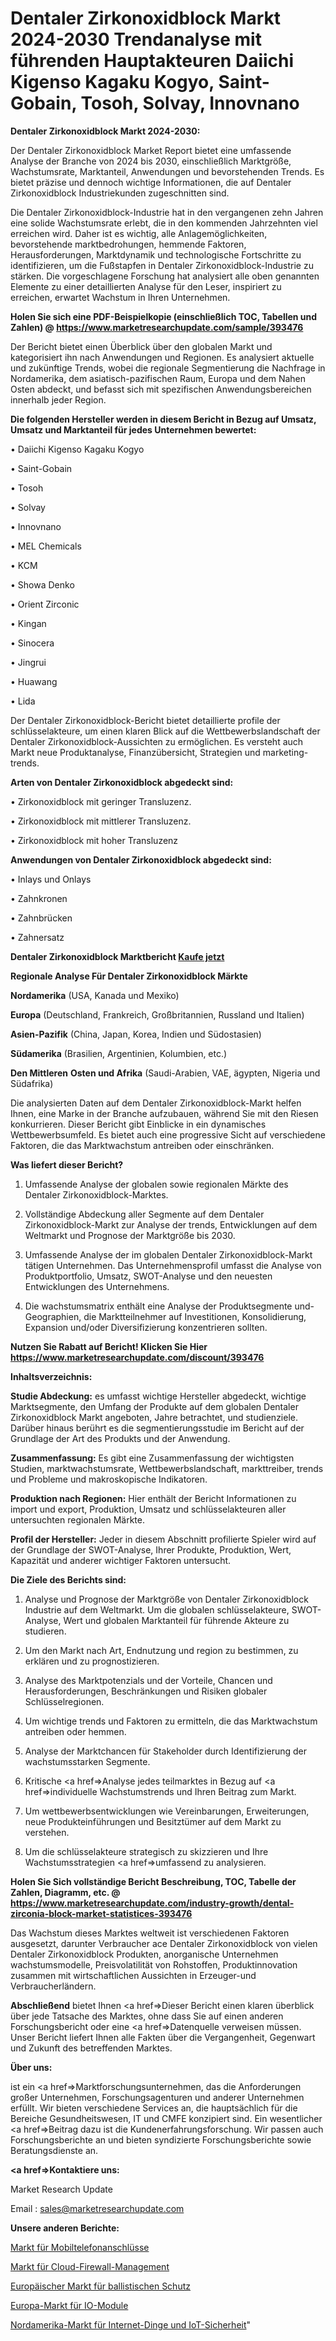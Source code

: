 # Dentaler Zirkonoxidblock Markt 2024-2030 Trendanalyse mit führenden Hauptakteuren Daiichi Kigenso Kagaku Kogyo, Saint-Gobain, Tosoh, Solvay, Innovnano

<strong>Dentaler Zirkonoxidblock Markt 2024-2030:</strong>

Der Dentaler Zirkonoxidblock Market Report bietet eine umfassende Analyse der Branche von 2024 bis 2030, einschließlich Marktgröße, Wachstumsrate, Marktanteil, Anwendungen und bevorstehenden Trends. Es bietet präzise und dennoch wichtige Informationen, die auf Dentaler Zirkonoxidblock Industriekunden zugeschnitten sind.

Die Dentaler Zirkonoxidblock-Industrie hat in den vergangenen zehn Jahren eine solide Wachstumsrate erlebt, die in den kommenden Jahrzehnten viel erreichen wird. Daher ist es wichtig, alle Anlagemöglichkeiten, bevorstehende marktbedrohungen, hemmende Faktoren, Herausforderungen, Marktdynamik und technologische Fortschritte zu identifizieren, um die Fußstapfen in Dentaler Zirkonoxidblock-Industrie zu stärken. Die vorgeschlagene Forschung hat analysiert alle oben genannten Elemente zu einer detaillierten Analyse für den Leser, inspiriert zu erreichen, erwartet Wachstum in Ihren Unternehmen.

<strong>Holen Sie sich eine PDF-Beispielkopie (einschließlich TOC, Tabellen und Zahlen) @
</strong><strong><a href=https://www.marketresearchupdate.com/sample/393476><strong>https://www.marketresearchupdate.com/sample/393476</u></font></a></strong></strong>

Der Bericht bietet einen Überblick über den globalen Markt und kategorisiert ihn nach Anwendungen und Regionen. Es analysiert aktuelle und zukünftige Trends, wobei die regionale Segmentierung die Nachfrage in Nordamerika, dem asiatisch-pazifischen Raum, Europa und dem Nahen Osten abdeckt, und befasst sich mit spezifischen Anwendungsbereichen innerhalb jeder Region.

<strong>Die folgenden Hersteller werden in diesem Bericht in Bezug auf Umsatz, Umsatz und Marktanteil für jedes Unternehmen bewertet:</strong>

• Daiichi Kigenso Kagaku Kogyo

• Saint-Gobain

• Tosoh

• Solvay

• Innovnano

• MEL Chemicals

• KCM

• Showa Denko

• Orient Zirconic

• Kingan

• Sinocera

• Jingrui

• Huawang

• Lida

Der Dentaler Zirkonoxidblock-Bericht bietet detaillierte profile der schlüsselakteure, um einen klaren Blick auf die Wettbewerbslandschaft der Dentaler Zirkonoxidblock-Aussichten zu ermöglichen. Es versteht auch Markt neue Produktanalyse, Finanzübersicht, Strategien und marketing-trends.

<strong>Arten von Dentaler Zirkonoxidblock abgedeckt sind:</strong>

• Zirkonoxidblock mit geringer Transluzenz.

• Zirkonoxidblock mit mittlerer Transluzenz.

• Zirkonoxidblock mit hoher Transluzenz

<strong>Anwendungen von Dentaler Zirkonoxidblock abgedeckt sind:</strong>

• Inlays und Onlays

• Zahnkronen

• Zahnbrücken

• Zahnersatz

<strong>Dentaler Zirkonoxidblock Marktbericht <a href=https://www.marketresearchupdate.com/buynow/393476>Kaufe jetzt</a></strong>

<strong>Regionale Analyse Für Dentaler Zirkonoxidblock Märkte</strong>

<strong>Nordamerika</strong> (USA, Kanada und Mexiko)

<strong>Europa</strong> (Deutschland, Frankreich, Großbritannien, Russland und Italien)

<strong>Asien-Pazifik</strong> (China, Japan, Korea, Indien und Südostasien)

<strong>Südamerika</strong> (Brasilien, Argentinien, Kolumbien, etc.)

<strong>Den Mittleren</strong> <strong>Osten und Afrika</strong> (Saudi-Arabien, VAE, ägypten, Nigeria und Südafrika)

Die analysierten Daten auf dem Dentaler Zirkonoxidblock-Markt helfen Ihnen, eine Marke in der Branche aufzubauen, während Sie mit den Riesen konkurrieren. Dieser Bericht gibt Einblicke in ein dynamisches Wettbewerbsumfeld. Es bietet auch eine progressive Sicht auf verschiedene Faktoren, die das Marktwachstum antreiben oder einschränken.

<strong>Was liefert dieser Bericht?</strong>

1. Umfassende Analyse der globalen sowie regionalen Märkte des Dentaler Zirkonoxidblock-Marktes.

2. Vollständige Abdeckung aller Segmente auf dem Dentaler Zirkonoxidblock-Markt zur Analyse der trends, Entwicklungen auf dem Weltmarkt und Prognose der Marktgröße bis 2030.

3. Umfassende Analyse der im globalen Dentaler Zirkonoxidblock-Markt tätigen Unternehmen. Das Unternehmensprofil umfasst die Analyse von Produktportfolio, Umsatz, SWOT-Analyse und den neuesten Entwicklungen des Unternehmens.

4. Die wachstumsmatrix enthält eine Analyse der Produktsegmente und-Geographien, die Marktteilnehmer auf Investitionen, Konsolidierung, Expansion und/oder Diversifizierung konzentrieren sollten.

<strong>Nutzen Sie Rabatt auf Bericht! Klicken Sie Hier
</strong><strong><a href=https://www.marketresearchupdate.com/discount/393476>https://www.marketresearchupdate.com/discount/393476</b></u></font></strong></a>

<strong>Inhaltsverzeichnis:</strong>

<strong>Studie Abdeckung:</strong> es umfasst wichtige Hersteller abgedeckt, wichtige Marktsegmente, den Umfang der Produkte auf dem globalen Dentaler Zirkonoxidblock Markt angeboten, Jahre betrachtet, und studienziele. Darüber hinaus berührt es die segmentierungsstudie im Bericht auf der Grundlage der Art des Produkts und der Anwendung.

<strong>Zusammenfassung:</strong> Es gibt eine Zusammenfassung der wichtigsten Studien, marktwachstumsrate, Wettbewerbslandschaft, markttreiber, trends und Probleme und makroskopische Indikatoren.

<strong>Produktion nach Regionen:</strong> Hier enthält der Bericht Informationen zu import und export, Produktion, Umsatz und schlüsselakteuren aller untersuchten regionalen Märkte.

<strong>Profil der Hersteller:</strong> Jeder in diesem Abschnitt profilierte Spieler wird auf der Grundlage der SWOT-Analyse, Ihrer Produkte, Produktion, Wert, Kapazität und anderer wichtiger Faktoren untersucht.

<strong>Die Ziele des Berichts sind:</strong>

1) Analyse und Prognose der Marktgröße von Dentaler Zirkonoxidblock Industrie auf dem Weltmarkt.
Um die globalen schlüsselakteure, SWOT-Analyse, Wert und globalen Marktanteil für führende Akteure zu studieren.

2) Um den Markt nach Art, Endnutzung und region zu bestimmen, zu erklären und zu prognostizieren.

3) Analyse des Marktpotenzials und der Vorteile, Chancen und Herausforderungen, Beschränkungen und Risiken globaler Schlüsselregionen.

4) Um wichtige trends und Faktoren zu ermitteln, die das Marktwachstum antreiben oder hemmen.

5) Analyse der Marktchancen für Stakeholder durch Identifizierung der wachstumsstarken Segmente.

6) Kritische <a href=>Analyse</a> jedes teilmarktes in Bezug auf <a href=>individuelle</a> Wachstumstrends und Ihren Beitrag zum Markt.

7) Um wettbewerbsentwicklungen wie Vereinbarungen, Erweiterungen, neue Produkteinführungen und Besitztümer auf dem Markt zu verstehen.

8) Um die schlüsselakteure strategisch zu skizzieren und Ihre Wachstumsstrategien <a href=>umfassend</a> zu analysieren.

<strong>Holen Sie Sich vollständige Bericht Beschreibung, TOC, Tabelle der Zahlen, Diagramm, etc. @ </strong><strong><a href=https://www.marketresearchupdate.com/industry-growth/dental-zirconia-block-market-statistices-393476>https://www.marketresearchupdate.com/industry-growth/dental-zirconia-block-market-statistices-393476</a></font></strong>

Das Wachstum dieses Marktes weltweit ist verschiedenen Faktoren ausgesetzt, darunter Verbraucher ace Dentaler Zirkonoxidblock von vielen Dentaler Zirkonoxidblock Produkten, anorganische Unternehmen wachstumsmodelle, Preisvolatilität von Rohstoffen, Produktinnovation zusammen mit wirtschaftlichen Aussichten in Erzeuger-und Verbraucherländern.

<strong>Abschließend</strong> bietet Ihnen <a href=>Dieser</a> Bericht einen klaren überblick über jede Tatsache des Marktes, ohne dass Sie auf einen anderen Forschungsbericht oder eine <a href=>Datenquelle</a> verweisen müssen. Unser Bericht liefert Ihnen alle Fakten über die Vergangenheit, Gegenwart und Zukunft des betreffenden Marktes.

<strong>Über uns:</strong>

 ist ein <a href=>Marktfors</a>chungsunternehmen, das die Anforderungen großer Unternehmen, Forschungsagenturen und anderer Unternehmen erfüllt. Wir bieten verschiedene Services an, die hauptsächlich für die Bereiche Gesundheitswesen, IT und CMFE konzipiert sind. Ein wesentlicher <a href=>Beitrag</a> dazu ist die Kundenerfahrungsforschung. Wir passen auch Forschungsberichte an und bieten syndizierte Forschungsberichte sowie Beratungsdienste an.

<strong><a href=>Kontaktiere uns:</a></strong>

Market Research Update

Email : sales@marketresearchupdate.com

<strong>Unsere anderen Berichte:</strong>

<a href=https://www.linkedin.com/pulse/mobile-phone-connector-market-has-huge-growth-industry>Markt für Mobiltelefonanschlüsse</a>

<a href=https://www.linkedin.com/pulse/cloud-firewall-management-market-size-emerging-trends>Markt für Cloud-Firewall-Management</a>

<a href=https://www.linkedin.com/pulse/europe-ballistic-protection-market-size-new-industry-1e>Europäischer Markt für ballistischen Schutz</a>

<a href=https://www.linkedin.com/pulse/europe-i-o-module-market-size2023-2030-analysis>Europa-Markt für IO-Module</a>

<a href=https://www.linkedin.com/pulse/north-america-internet-things-iot-security-market>Nordamerika-Markt für Internet-Dinge und IoT-Sicherheit</a>"
